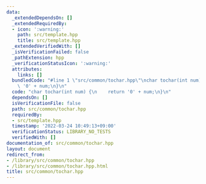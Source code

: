 ```yaml
---
data:
  _extendedDependsOn: []
  _extendedRequiredBy:
  - icon: ':warning:'
    path: src/template.hpp
    title: src/template.hpp
  _extendedVerifiedWith: []
  _isVerificationFailed: false
  _pathExtension: hpp
  _verificationStatusIcon: ':warning:'
  attributes:
    links: []
  bundledCode: "#line 1 \"src/common/tochar.hpp\"\nchar tochar(int num) {\n    return\
    \ '0' + num;\n}\n"
  code: "char tochar(int num) {\n    return '0' + num;\n}\n"
  dependsOn: []
  isVerificationFile: false
  path: src/common/tochar.hpp
  requiredBy:
  - src/template.hpp
  timestamp: '2022-03-24 10:49:13+09:00'
  verificationStatus: LIBRARY_NO_TESTS
  verifiedWith: []
documentation_of: src/common/tochar.hpp
layout: document
redirect_from:
- /library/src/common/tochar.hpp
- /library/src/common/tochar.hpp.html
title: src/common/tochar.hpp
---
```

